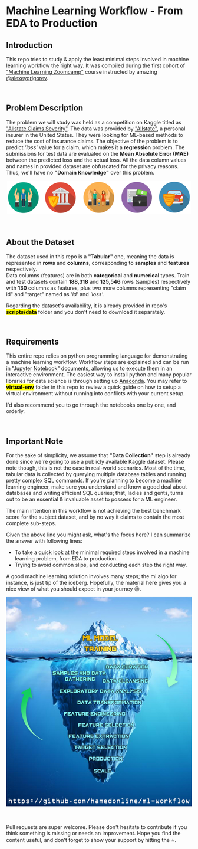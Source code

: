 # Machine Learning Workflow - From EDA to Production

## Introduction

This repo tries to study & apply the least minimal steps involved in machine learning workflow the right way. It was compiled during the first cohort of ["Machine Learning Zoomcamp"](https://datatalks.club/courses/2021-winter-ml-zoomcamp.html) course instructed by amazing [@alexeygrigorev](https://github.com/alexeygrigorev).

<br>

## Problem Description

The problem we will study was held as a competition on Kaggle titled as ["Allstate Claims Severity"](https://www.kaggle.com/c/allstate-claims-severity/). The data was provided by ["Allstate"](https://www.allstate.com/), a personal insurer in the United States. They were looking for ML-based methods to reduce the cost of insurance claims.
The objective of the problem is to predict _'loss'_ value for a claim, which makes it a __regression__ problem. The submissions for test data are evaluated on the __Mean Absolute Error (MAE)__ between the predicted loss and the actual loss.
All the data column values and names in provided dataset are obfuscated for the privacy reasons. Thus, we'll have no __"Domain Knowledge"__ over this problem.

<p align="center">
    <img src="./assets/allstate_banner-660x120.png" width="500" />
</p>

<br>

## About the Dataset

The dataset used in this repo is a __"Tabular"__ one, meaning the data is represented in __rows__ and __columns__, corresponding to __samples__ and __features__ respectively.<br>
Data columns (features) are in both __categorical__ and __numerical__ types. Train and test datasets contain __188,318__ and __125,546__ rows (samples) respectively with __130__ columns as features, plus two more columns representing "claim id" and "target" named as _'id'_ and _'loss'_.

Regarding the dataset's availability, it is already provided in repo's <mark>__scripts/data__</mark> folder and you don't need to download it separately.

<br>

## Requirements

This entire repo relies on python programming language for demonstrating a machine learning workflow. Workflow steps are explained and can be run in ["Jupyter Notebook"](https://jupyter.org) documents, allowing us to execute them in an interactive environment. The easiest way to install python and many popular libraries for data science is through setting up [Anaconda](https://www.anaconda.com). You may refer to <mark>__virtual-env__</mark> folder in this repo to review a quick guide on how to setup a virtual environment without running into conflicts with your current setup.

I'd also recommend you to go through the notebooks one by one, and orderly.

<br>

## Important Note

For the sake of simplicity, we assume that __"Data Collection"__ step is already done since we're going to use a publicly available Kaggle dataset. Please note though, this is not the case in real-world scenarios. Most of the time, tabular data is collected by querying multiple database tables and running pretty complex SQL commands. If you're planning to become a machine learning engineer, make sure you understand and know a good deal about databases and writing efficient SQL queries; that, ladies and gents, turns out to be an essential & invaluable asset to possess for a ML engineer.

The main intention in this workflow is not achieving the best benchmark score for the subject dataset, and by no way it claims to contain the most complete sub-steps.

Given the above line you might ask, what's the focus here? I can summarize the answer with following lines:

- To take a quick look at the minimal required steps involved in a machine learning problem, from EDA to production.
- Trying to avoid common slips, and conducting each step the right way.

A good machine learning solution involves many steps; the ml algo for instance, is just tip of the iceberg. Hopefully, the material here gives you a nice view of what you should expect in your journey 😉.

<p align="center">
    <img src="./assets/ml-iceberg.jpg" />
</p>

<br>

Pull requests are super welcome. Please don't hesitate to contribute if you think something is missing or needs an improvement. Hope you find the content useful, and don't forget to show your support by hitting the ⭐.
